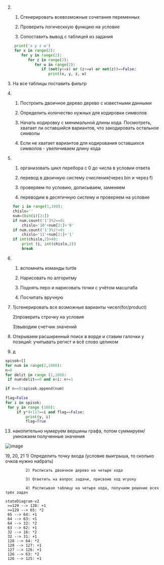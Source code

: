 2. 1) Сгенерировать всевозможные сочетания переменных

   2) Проверить логическкую функцию на условие
   
   3) Сопоставить вывод с таблицей из задания
``` python
    print('x y z w')
    for x in range(2):
       for y in range(2):       
          for z in range(2):          
             for w in range(2):             
                if (not(y<=x) or (z<=w) or not(z))==False:                
                   print(x, y, z, w)
```
3. На все таблицы поставить фильтр
             
4. 1) Построить двоичное дерево дерево с известными данными
   
   2) Определить количество нужных для кодировки символов 
   
   3) Начать кодировку с минимальной длины кода. Посмотреть, хватает ли оставшийся вариантов, что закодировать остальное символы
   
   4) Если не хватает вариантов для кодирования оставшихся символов - увеличиваем длину кода
 
5. 1) организовать цикл перебора с 0 до числа в условии ответа

   2) перевод в двоичную систему счисления(через bin и через f) 
   
   3) проверяем по условию, дописываем, заменяем

   4) переводим в десятичную систему и проверяем на условие
    ```python  
   for i in range(1,100):
    chislo=''
    num=(bin(i)[2:])   
    if num.count('1')%2==0:
        chislo='10'+num[2:]+'0'
    if num.count('1')%2!=0:    
        chislo='11'+num[2:]+'1'        
    if int(chislo,2)>40:    
        print (i, int(chislo,2))        
        break
   ```

6. 1) вспомнить команды turtle

   2) Нарисовать по алгоритму
   
   3) Поднять перо и нарисовать точки с учётом масштаба
   
   4) Посчитать вручную
   
8. 1)сгенерировать все возможные варианты чисел(for/product)

   2)проверить строчку на условия
   
   3)выводим счетчик значений
10. Открываем расширенный поиск в ворде и ставим галочки у позиций: учитывать регист и всё слово целиком

12. д

   ``` python
   spisok=[]
for num in range(2,1000):
  n=0
  for delit in range (2,100):
    if num%delit==0 and x<i: n+=1
  
  if n==0:spisok.append(num)
        
flag=False
for i in spisok:
    for y in range (100):
        if y*4+117==i and flag==False:
            print(y, i)
            flag=True
   ```

13. накопительно нумеруем вершины графа, потом суммируем/умножаем полученные значения
 
 ![image](https://user-images.githubusercontent.com/114381884/208363284-7f150ee5-5b91-4ae4-95ca-32f9e9d1f804.png)

19, 20, 21   1) Определить точку входа (условие выигрыша, то сколько очков нужно набрать)

             2) Расписать двоичное дерево на четыре хода
             
             3) Ответить на вопрос задачи, присвоив ход игроку
             
             4) Расписывая таблицу на четыре хода, получаем решение всех трёх задач
             
   ```mermaid
stateDiagram-v2
    >=129 --> 128: +1
    >=129 --> 65: *2
    65 --> 64: +1
    64 --> 63: +1
    64 --> 32: *2
    63 --> 62: +1
    32 --> 16: *2
    32 --> 31: +1
    128 --> 64: *2
    128 --> 127: +1
    127 --> 126: +1
    126 --> 63: *2
    126 --> 125: +1
   ```


